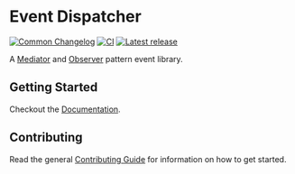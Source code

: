 # Event Dispatcher

[![Common Changelog](https://common-changelog.org/badge.svg)](https://common-changelog.org)
[![CI](https://github.com/athena-framework/athena/actions/workflows/ci.yml/badge.svg?branch=master&event=schedule)](https://github.com/athena-framework/athena/actions/workflows/ci.yml)
[![Latest release](https://img.shields.io/github/release/athena-framework/event-dispatcher.svg?style=flat-square)](https://github.com/athena-framework/event-dispatcher/releases)

A [Mediator](https://en.wikipedia.org/wiki/Mediator_pattern) and [Observer](https://en.wikipedia.org/wiki/Observer_pattern) pattern event library.

## Getting Started

Checkout the [Documentation](https://athenaframework.org/EventDispatcher).

## Contributing

Read the general [Contributing Guide](./CONTRIBUTING.md) for information on how to get started.
